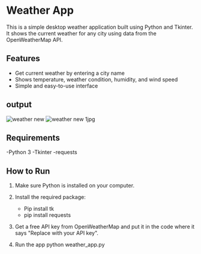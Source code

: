 # Weather App

This is a simple desktop weather application built using Python and Tkinter. It shows the current weather for any city using data from the OpenWeatherMap API.

## Features

- Get current weather by entering a city name
- Shows temperature, weather condition, humidity, and wind speed
- Simple and easy-to-use interface

## output
![weather new](https://github.com/user-attachments/assets/40b1a793-6493-4cc6-a976-3db1bede66e5)
![weather new 1jpg](https://github.com/user-attachments/assets/01fc476a-3385-4e50-84ae-29b5f09eded1)

 
 
## Requirements
 -Python 3
 -Tkinter
 -requests

## How to Run

1. Make sure Python is installed on your computer.

2. Install the required package:

      -  Pip install tk
      - pip install requests

3. Get a free API key from OpenWeatherMap and put it in the code where it says "Replace with your API key".


4. Run the app
            python weather_app.py


